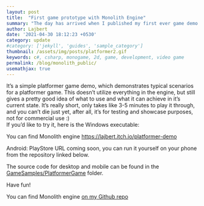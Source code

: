 ```yaml
---
layout: post
title:  "First game prototype with Monolith Engine"
summary: "The day has arrived when I published my first ever game demo showcasing the capabilities of Monolith Engine"
author: Lajbert
date: '2021-04-30 18:12:23 +0530'
category: update
#category: ['jekyll', 'guides', 'sample_category']
thumbnail: /assets/img/posts/platformer2.gif
keywords: c#, csharp, monogame, 2d, game, development, video game
permalink: /blog/monolith_public/
usemathjax: true
---
```


It’s a simple platformer game demo, which demonstrates typical scenarios for a platformer game. This doesn’t utilize everything in the engine, but still gives a pretty good idea of what to use and what it can achieve in it’s current state. It’s really short, only takes like 3-5 minutes to play it through, and you can’t die just yet, after all, it’s for testing and showcase purposes, not for commercial use :) <br>
If you’d like to try it, here is the Windows executable:

You can find Monolith engine <a href="https://lajbert.itch.io/platformer-demo">https://lajbert.itch.io/platformer-demo</a>

Android:
PlayStore URL coming soon, you can run it yourself on your phone from the repository linked below.


The source code for desktop and mobile can be found in the <a href="https://github.com/Lajbert/MonolithEngine/tree/master/GameSamples/PlatformerGame">GameSamples/PlatformerGame</a> folder.

Have fun!

You can find Monolith engine <a href="https://github.com/Lajbert/MonolithEngine">on my Github repo</a>